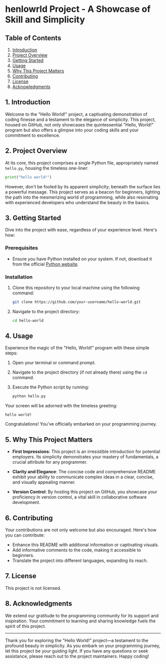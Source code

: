 # henlowrld Project - A Showcase of Skill and Simplicity

## Table of Contents

1. [Introduction](#introduction)
2. [Project Overview](#project-overview)
3. [Getting Started](#getting-started)
4. [Usage](#usage)
5. [Why This Project Matters](#why-this-project-matters)
6. [Contributing](#contributing)
7. [License](#license)
8. [Acknowledgments](#acknowledgments)

## 1. Introduction

Welcome to the "Hello World!" project, a captivating demonstration of coding finesse and a testament to the elegance of simplicity. This project, housed on GitHub, not only showcases the quintessential "Hello, World!" program but also offers a glimpse into your coding skills and your commitment to excellence.

## 2. Project Overview

At its core, this project comprises a single Python file, appropriately named `hello.py`, housing the timeless one-liner:

```python
print("hello world!")
```

However, don't be fooled by its apparent simplicity; beneath the surface lies a powerful message. This project serves as a beacon for beginners, lighting the path into the mesmerizing world of programming, while also resonating with experienced developers who understand the beauty in the basics.

## 3. Getting Started

Dive into the project with ease, regardless of your experience level. Here's how:

### Prerequisites

- Ensure you have Python installed on your system. If not, download it from the official [Python website](https://www.python.org/downloads/).

### Installation

1. Clone this repository to your local machine using the following command:

   ```bash
   git clone https://github.com/your-username/hello-world.git
   ```

2. Navigate to the project directory:

   ```bash
   cd hello-world
   ```

## 4. Usage

Experience the magic of the "Hello, World!" program with these simple steps:

1. Open your terminal or command prompt.

2. Navigate to the project directory (if not already there) using the `cd` command.

3. Execute the Python script by running:

   ```bash
   python hello.py
   ```

Your screen will be adorned with the timeless greeting:

```
hello world!
```

Congratulations! You've officially embarked on your programming journey.

## 5. Why This Project Matters

- **First Impressions**: This project is an irresistible introduction for potential employers. Its simplicity demonstrates your mastery of fundamentals, a crucial attribute for any programmer.

- **Clarity and Elegance**: The concise code and comprehensive README exhibit your ability to communicate complex ideas in a clear, concise, and visually appealing manner.

- **Version Control**: By hosting this project on GitHub, you showcase your proficiency in version control, a vital skill in collaborative software development.

## 6. Contributing

Your contributions are not only welcome but also encouraged. Here's how you can contribute:

- Enhance this README with additional information or captivating visuals.
- Add informative comments to the code, making it accessible to beginners.
- Translate the project into different languages, expanding its reach.

## 7. License

This project is not licensed.

## 8. Acknowledgments

We extend our gratitude to the programming community for its support and inspiration. Your commitment to learning and sharing knowledge fuels the spirit of this project.

---

Thank you for exploring the "Hello World!" project—a testament to the profound beauty in simplicity. As you embark on your programming journey, let this project be your guiding light. If you have any questions or seek assistance, please reach out to the project maintainers. Happy coding!
